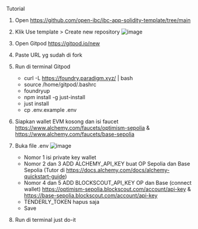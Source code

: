 Tutorial

1. Open https://github.com/open-ibc/ibc-app-solidity-template/tree/main
2. Klik Use template > Create new repository
![image](https://github.com/jukiardiansyah/polymer-dontbemad/assets/74748443/caad74ab-3d2e-439a-a2ec-40cd6bf9cc02)
3. Open Gitpod https://gitpod.io/new
4. Paste URL yg sudah di fork

5. Run di terminal Gitpod
    - curl -L https://foundry.paradigm.xyz/ | bash
    - source /home/gitpod/.bashrc
    - foundryup
    - npm install -g just-install
    - just install
    - cp .env.example .env
6. Siapkan wallet EVM kosong dan isi faucet https://www.alchemy.com/faucets/optimism-sepolia & https://www.alchemy.com/faucets/base-sepolia
7. Buka file .env
![image](https://github.com/jukiardiansyah/polymer-dontbemad/assets/74748443/dff2ceed-d181-4b70-9ac2-ed9fa25ce3f0)
    - Nomor 1 isi private key wallet
    - Nomor 2 dan 3 ADD ALCHEMY_API_KEY buat OP Sepolia dan Base Sepolia (Tutor di https://docs.alchemy.com/docs/alchemy-quickstart-guide)
    - Nomor 4 dan 5 ADD BLOCKSCOUT_API_KEY OP dan Base (connect wallet) https://optimism-sepolia.blockscout.com/account/api-key & https://base-sepolia.blockscout.com/account/api-key
    - TENDERLY_TOKEN hapus saja
    - Save
8. Run di terminal just do-it

